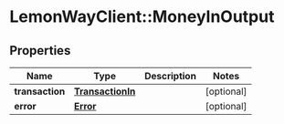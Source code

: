 # LemonWayClient::MoneyInOutput

## Properties
Name | Type | Description | Notes
------------ | ------------- | ------------- | -------------
**transaction** | [**TransactionIn**](TransactionIn.md) |  | [optional] 
**error** | [**Error**](Error.md) |  | [optional] 



